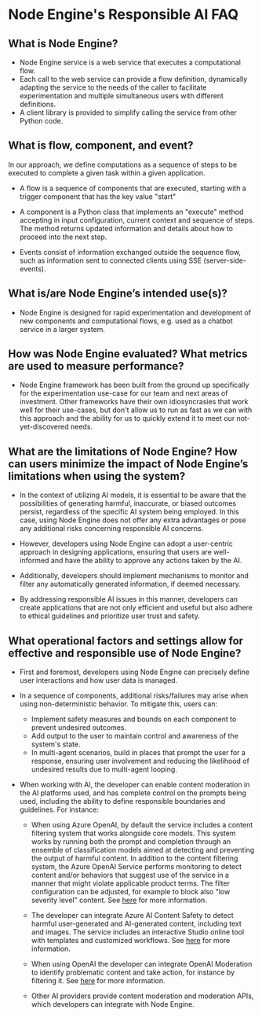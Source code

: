# Node Engine's Responsible AI FAQ 

## What is Node Engine? 

* Node Engine service is a web service that executes a computational flow.
* Each call to the web service can provide a flow definition, dynamically adapting the service to the needs of the caller to facilitate experimentation and multiple simultaneous users with different definitions.
* A client library is provided to simplify calling the service from other Python code.

## What is flow, component, and event?

In our approach, we define computations as a sequence of steps to be executed to complete a given task within a given application.

* A flow is a sequence of components that are executed, starting with a trigger component that has the key value "start"

* A component is a Python class that implements an "execute" method accepting in input configuration, current context and sequence of steps. The method returns updated information and details about how to proceed into the next step.

* Events consist of information exchanged outside the sequence flow, such as information sent to connected clients using SSE (server-side-events).

## What is/are Node Engine’s intended use(s)? 

* Node Engine is designed for rapid experimentation and development of new components and computational flows, e.g. used as a chatbot service in a larger system.

## How was Node Engine evaluated? What metrics are used to measure performance? 

* Node Engine framework has been built from the ground up specifically for the experimentation use-case for our team and next areas of investment. Other frameworks have their own idiosyncrasies that work well for their use-cases, but don't allow us to run as fast as we can with this approach and the ability for us to quickly extend it to meet our not-yet-discovered needs. 

## What are the limitations of Node Engine? How can users minimize the impact of Node Engine’s limitations when using the system? 

* In the context of utilizing AI models, it is essential to be aware that the possibilities of generating harmful, inaccurate, or biased outcomes persist, regardless of the specific AI system being employed. In this case, using Node Engine does not offer any extra advantages or pose any additional risks concerning responsible AI concerns.

* However, developers using Node Engine can adopt a user-centric approach in designing applications, ensuring that users are well-informed and have the ability to approve any actions taken by the AI.

* Additionally, developers should implement mechanisms to monitor and filter any automatically generated information, if deemed necessary.

* By addressing responsible AI issues in this manner, developers can create applications that are not only efficient and useful but also adhere to ethical guidelines and prioritize user trust and safety.

## What operational factors and settings allow for effective and responsible use of Node Engine? 

* First and foremost, developers using Node Engine can precisely define user interactions and how user data is managed. 

* In a sequence of components, additional risks/failures may arise when using non-deterministic behavior. To mitigate this, users can:
  - Implement safety measures and bounds on each component to prevent undesired outcomes.
  - Add output to the user to maintain control and awareness of the system's state.
  - In multi-agent scenarios, build in places that prompt the user for a response, ensuring user involvement and reducing the likelihood of undesired results due to multi-agent looping.

* When working with AI, the developer can enable content moderation in the AI platforms used, and has complete control on the prompts being used, including the ability to define responsible boundaries and guidelines. For instance:

  - When using Azure OpenAI, by default the service includes a content filtering system that works alongside core models. This system works by running both the prompt and completion through an ensemble of classification models aimed at detecting and preventing the output of harmful content. In addition to the content filtering system, the Azure OpenAI Service performs monitoring to detect content and/or behaviors that suggest use of the service in a manner that might violate applicable product terms. The filter configuration can be adjusted, for example to block also "low severity level" content. See [here](https://learn.microsoft.com/azure/ai-services/openai/concepts/content-filter) for more information.

  - The developer can integrate Azure AI Content Safety to detect harmful user-generated and AI-generated content, including text and images. The service includes an interactive Studio online tool with templates and customized workflows. See [here](https://learn.microsoft.com/azure/ai-services/content-safety) for more information.

  - When using OpenAI the developer can integrate OpenAI Moderation to identify problematic content and take action, for instance by filtering it. See [here](https://platform.openai.com/docs/guides/moderation) for more information.
  
  - Other AI providers provide content moderation and moderation APIs, which developers can integrate with Node Engine.
